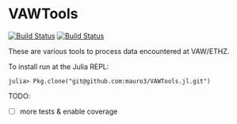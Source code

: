 # VAWTools

[![Build Status](https://travis-ci.org/mauro3/VAWTools.jl.svg?branch=master)](https://travis-ci.org/mauro3/VAWTools.jl)
[![Build Status](https://ci.appveyor.com/api/projects/status/github/mauro3/VAWTools.jl?branch=master&svg=true)](https://ci.appveyor.com/project/mauro3/vawtools-jl/branch/master)
<!-- [![Coverage Status](https://coveralls.io/repos/mauro3/VAWTools.jl/badge.svg?branch=master&service=github)](https://coveralls.io/github/mauro3/VAWTools.jl?branch=master) -->
<!-- [![codecov.io](http://codecov.io/github/mauro3/VAWTools.jl/coverage.svg?branch=master)](http://codecov.io/github/mauro3/VAWTools.jl?branch=master) -->


These are various tools to process data encountered at VAW/ETHZ.

To install run at the Julia REPL:
```
julia> Pkg.clone("git@github.com:mauro3/VAWTools.jl.git")
```

TODO:

- [ ] more tests & enable coverage

